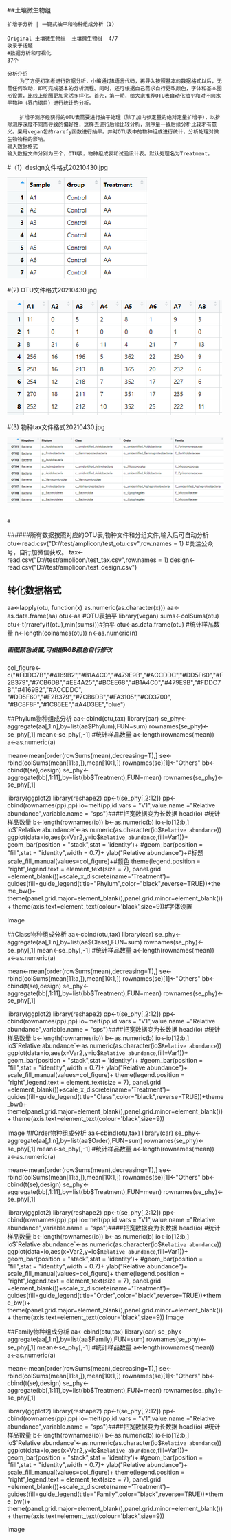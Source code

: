 ##土壤微生物组

```
扩增子分析 | 一键式抽平和物种组成分析（1)

Original 土壤微生物组  土壤微生物组  4/7
收录于话题
#数据分析和可视化
37个

```


```
分析介绍
    为了方便初学者进行数据分析，小编通过R语言代码，再导入按照基本的数据格式以后，无需任何改动，即可完成基本的分析流程。同时，还可根据自己需求自行更改颜色，字体和基本图形设置，比线上绘图更加灵活多样化。首先，第一期，给大家推荐OTU表自动化抽平和对不同水平物种（界门纲目）进行统计的分析。

    扩增子测序经获得的OTU表需要进行抽平处理（除了加内参定量的绝对定量扩增子），以排除测序深度不同而导致的偏好性，这样去进行后续比较分析，测序量一致后续分析比较才有意义。采用vegan包的rarefy函数进行抽平。并对OTU表中的物种组成进行统计，分析处理对微生物物种的影响。
输入数据格式
输入数据文件分别为三个，OTU表，物种组成表和试验设计表。默认处理名为Treatment。

```
#（1）design文件格式20210430.jpg

![imgage](https://github.com/liupfskygre/R-statistics-ecology/blob/main/IMG/design%E6%96%87%E4%BB%B6%E6%A0%BC%E5%BC%8F20210430.jpg)

#(2) OTU文件格式20210430.jpg

![image](https://github.com/liupfskygre/R-statistics-ecology/blob/main/IMG/OTU%E6%96%87%E4%BB%B6%E6%A0%BC%E5%BC%8F20210430.jpg)

#(3) 物种tax文件格式20210430.jpg

![image](https://github.com/liupfskygre/R-statistics-ecology/blob/main/IMG/%E7%89%A9%E7%A7%8Dtax%E6%96%87%E4%BB%B6%E6%A0%BC%E5%BC%8F20210430.jpg)


```

#
```
######所有数据按照对应的OTU表,物种文件和分组文件,输入后可自动分析
otu<-read.csv("D://test/amplicon/test_otu.csv",row.names = 1) #关注公众号，自行加微信获取。
tax<-read.csv("D://test/amplicon/test_tax.csv",row.names = 1)
design<-read.csv("D://test/amplicon/test_design.csv")
## 转化数据格式
aa<-lapply(otu, function(x) as.numeric(as.character(x)))
aa<-as.data.frame(aa)
otu<-aa
#OTU表抽平
library(vegan)
sums<-colSums(otu)
otu<-t(rrarefy(t(otu),min(sums)))#抽平
otu<-as.data.frame(otu)
#统计样品数量
n<-length(colnames(otu))
n<-as.numeric(n)
##### 画图颜色设置,可根据RGB颜色自行修改
col_figure<-c("#FDDC7B","#4169B2","#B1A4C0","#479E9B","#ACCDDC","#DD5F60","#F2B379","#7CB6DB","#EE4A25","#BCEE68","#B1A4C0","#479E9B","#FDDC7B","#4169B2","#ACCDDC",
              "#DD5F60","#F2B379","#7CB6DB","#FA3105","#CD3700",
              "#BC8F8F","#1C86EE","#A4D3EE","blue")

##Phylum物种组成分析
aa<-cbind(otu,tax)
library(car)
se_phy<-aggregate(aa[,1:n],by=list(aa$Phylum),FUN=sum)
rownames(se_phy)<-se_phy[,1]
mean<-se_phy[,-1]
#统计样品数量
a<-length(rownames(mean))
a<-as.numeric(a)

mean<-mean[order(rowSums(mean),decreasing=T),]
se<-rbind(colSums(mean[11:a,]),mean[10:1,])
rownames(se)[1]<-"Others"
bb<-cbind(t(se),design)
se_phy<-aggregate(bb[,1:11],by=list(bb$Treatment),FUN=mean)
rownames(se_phy)<-se_phy[,1]

library(ggplot2)
library(reshape2)
pp<-t(se_phy[,2:12])
pp<-cbind(rownames(pp),pp)
io=melt(pp,id.vars = "V1",value.name ="Relative abundance",variable.name = "sps")####把宽数据变为长数据
head(io)
#统计样品数量
b<-length(rownames(io))
b<-as.numeric(b)
io<-io[12:b,]
io$`Relative abundance`<-as.numeric(as.character(io$`Relative abundance`))
ggplot(data=io,aes(x=Var2,y=io$`Relative abundance`,fill=Var1))+
  geom_bar(position = "stack",stat = 'identity')+
  #geom_bar(position = "fill",stat = "identity",width = 0.7)+
  ylab("Relative abundance")+#标题
  scale_fill_manual(values=col_figure)+#颜色
  theme(legend.position = "right",legend.text = element_text(size = 7),
        panel.grid =element_blank())+scale_x_discrete(name='Treatment')+
  guides(fill=guide_legend(title="Phylum",color="black",reverse=TRUE))+theme_bw()+
  theme(panel.grid.major=element_blank(),panel.grid.minor=element_blank())+
  theme(axis.text=element_text(colour='black',size=9))#字体设置

Image

##Class物种组成分析
aa<-cbind(otu,tax)
library(car)
se_phy<-aggregate(aa[,1:n],by=list(aa$Class),FUN=sum)
rownames(se_phy)<-se_phy[,1]
mean<-se_phy[,-1]
#统计样品数量
a<-length(rownames(mean))
a<-as.numeric(a)

mean<-mean[order(rowSums(mean),decreasing=T),]
se<-rbind(colSums(mean[11:a,]),mean[10:1,])
rownames(se)[1]<-"Others"
bb<-cbind(t(se),design)
se_phy<-aggregate(bb[,1:11],by=list(bb$Treatment),FUN=mean)
rownames(se_phy)<-se_phy[,1]

library(ggplot2)
library(reshape2)
pp<-t(se_phy[,2:12])
pp<-cbind(rownames(pp),pp)
io=melt(pp,id.vars = "V1",value.name ="Relative abundance",variable.name = "sps")####把宽数据变为长数据
head(io)
#统计样品数量
b<-length(rownames(io))
b<-as.numeric(b)
io<-io[12:b,]
io$`Relative abundance`<-as.numeric(as.character(io$`Relative abundance`))
ggplot(data=io,aes(x=Var2,y=io$`Relative abundance`,fill=Var1))+
  geom_bar(position = "stack",stat = 'identity')+
  #geom_bar(position = "fill",stat = "identity",width = 0.7)+
  ylab("Relative abundance")+
  scale_fill_manual(values=col_figure)+
  theme(legend.position = "right",legend.text = element_text(size = 7),
        panel.grid =element_blank())+scale_x_discrete(name='Treatment')+
  guides(fill=guide_legend(title="Class",color="black",reverse=TRUE))+theme_bw()+
  theme(panel.grid.major=element_blank(),panel.grid.minor=element_blank())+
  theme(axis.text=element_text(colour='black',size=9))

Image
##Order物种组成分析
aa<-cbind(otu,tax)
library(car)
se_phy<-aggregate(aa[,1:n],by=list(aa$Order),FUN=sum)
rownames(se_phy)<-se_phy[,1]
mean<-se_phy[,-1]
#统计样品数量
a<-length(rownames(mean))
a<-as.numeric(a)

mean<-mean[order(rowSums(mean),decreasing=T),]
se<-rbind(colSums(mean[11:a,]),mean[10:1,])
rownames(se)[1]<-"Others"
bb<-cbind(t(se),design)
se_phy<-aggregate(bb[,1:11],by=list(bb$Treatment),FUN=mean)
rownames(se_phy)<-se_phy[,1]

library(ggplot2)
library(reshape2)
pp<-t(se_phy[,2:12])
pp<-cbind(rownames(pp),pp)
io=melt(pp,id.vars = "V1",value.name ="Relative abundance",variable.name = "sps")####把宽数据变为长数据
head(io)
#统计样品数量
b<-length(rownames(io))
b<-as.numeric(b)
io<-io[12:b,]
io$`Relative abundance`<-as.numeric(as.character(io$`Relative abundance`))
ggplot(data=io,aes(x=Var2,y=io$`Relative abundance`,fill=Var1))+
  geom_bar(position = "stack",stat = 'identity')+
  #geom_bar(position = "fill",stat = "identity",width = 0.7)+
  ylab("Relative abundance")+
  scale_fill_manual(values=col_figure)+
  theme(legend.position = "right",legend.text = element_text(size = 7),
        panel.grid =element_blank())+scale_x_discrete(name='Treatment')+
  guides(fill=guide_legend(title="Order",color="black",reverse=TRUE))+theme_bw()+
  theme(panel.grid.major=element_blank(),panel.grid.minor=element_blank())+
  theme(axis.text=element_text(colour='black',size=9))
Image

##Family物种组成分析
aa<-cbind(otu,tax)
library(car)
se_phy<-aggregate(aa[,1:n],by=list(aa$Family),FUN=sum)
rownames(se_phy)<-se_phy[,1]
mean<-se_phy[,-1]
#统计样品数量
a<-length(rownames(mean))
a<-as.numeric(a)

mean<-mean[order(rowSums(mean),decreasing=T),]
se<-rbind(colSums(mean[11:a,]),mean[10:1,])
rownames(se)[1]<-"Others"
bb<-cbind(t(se),design)
se_phy<-aggregate(bb[,1:11],by=list(bb$Treatment),FUN=mean)
rownames(se_phy)<-se_phy[,1]

library(ggplot2)
library(reshape2)
pp<-t(se_phy[,2:12])
pp<-cbind(rownames(pp),pp)
io=melt(pp,id.vars = "V1",value.name ="Relative abundance",variable.name = "sps")####把宽数据变为长数据
head(io)
#统计样品数量
b<-length(rownames(io))
b<-as.numeric(b)
io<-io[12:b,]
io$`Relative abundance`<-as.numeric(as.character(io$`Relative abundance`))
ggplot(data=io,aes(x=Var2,y=io$`Relative abundance`,fill=Var1))+
  geom_bar(position = "stack",stat = 'identity')+
  #geom_bar(position = "fill",stat = "identity",width = 0.7)+
  ylab("Relative abundance")+
  scale_fill_manual(values=col_figure)+
  theme(legend.position = "right",legend.text = element_text(size = 7),
        panel.grid =element_blank())+scale_x_discrete(name='Treatment')+
  guides(fill=guide_legend(title="Family",color="black",reverse=TRUE))+theme_bw()+
  theme(panel.grid.major=element_blank(),panel.grid.minor=element_blank())+
  theme(axis.text=element_text(colour='black',size=9))

Image

```
